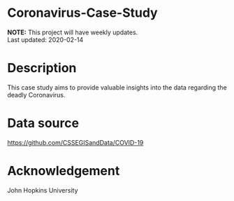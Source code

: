 # Coronavirus-Case-Study
**NOTE:** This project will have weekly updates. </br>
Last updated: 2020-02-14


# Description
This case study aims to provide valuable insights into the data regarding the deadly Coronavirus.


# Data source
https://github.com/CSSEGISandData/COVID-19


# Acknowledgement
John Hopkins University
